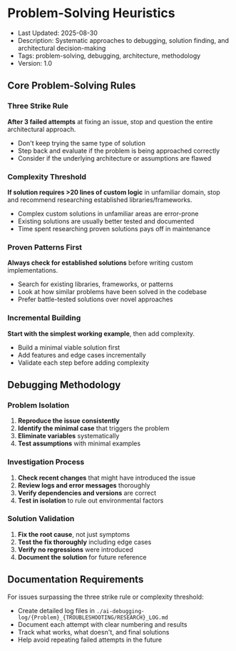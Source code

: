 # Problem-Solving Heuristics
- Last Updated: 2025-08-30
- Description: Systematic approaches to debugging, solution finding, and architectural decision-making
- Tags: problem-solving, debugging, architecture, methodology
- Version: 1.0

## Core Problem-Solving Rules

### Three Strike Rule
**After 3 failed attempts** at fixing an issue, stop and question the entire architectural approach.
- Don't keep trying the same type of solution
- Step back and evaluate if the problem is being approached correctly
- Consider if the underlying architecture or assumptions are flawed

### Complexity Threshold
**If solution requires >20 lines of custom logic** in unfamiliar domain, stop and recommend researching established libraries/frameworks.
- Complex custom solutions in unfamiliar areas are error-prone
- Existing solutions are usually better tested and documented
- Time spent researching proven solutions pays off in maintenance

### Proven Patterns First
**Always check for established solutions** before writing custom implementations.
- Search for existing libraries, frameworks, or patterns
- Look at how similar problems have been solved in the codebase
- Prefer battle-tested solutions over novel approaches

### Incremental Building
**Start with the simplest working example**, then add complexity.
- Build a minimal viable solution first
- Add features and edge cases incrementally
- Validate each step before adding complexity

## Debugging Methodology

### Problem Isolation
1. **Reproduce the issue consistently**
2. **Identify the minimal case** that triggers the problem
3. **Eliminate variables** systematically
4. **Test assumptions** with minimal examples

### Investigation Process
1. **Check recent changes** that might have introduced the issue
2. **Review logs and error messages** thoroughly
3. **Verify dependencies and versions** are correct
4. **Test in isolation** to rule out environmental factors

### Solution Validation
1. **Fix the root cause**, not just symptoms
2. **Test the fix thoroughly** including edge cases
3. **Verify no regressions** were introduced
4. **Document the solution** for future reference

## Documentation Requirements

For issues surpassing the three strike rule or complexity threshold:
- Create detailed log files in `./ai-debugging-log/{Problem}_{TROUBLESHOOTING/RESEARCH}_LOG.md`
- Document each attempt with clear numbering and results  
- Track what works, what doesn't, and final solutions
- Help avoid repeating failed attempts in the future
